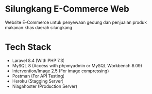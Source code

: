 # Silungkang E-Commerce Web
Website E-Commerce untuk penyewaan gedung dan penjualan produk makanan khas daerah silungkang

# Tech Stack
- Laravel 8.4 (With PHP 7.3)
- MySQL 8 (Access with phpmyadmin or MySQL Workbench 8.09)
- Intervention/Image 2.5 (For image compressing)
- Postman (For API Testing)
- Heroku (Stagging Server)
- Niagahoster (Production Server)
